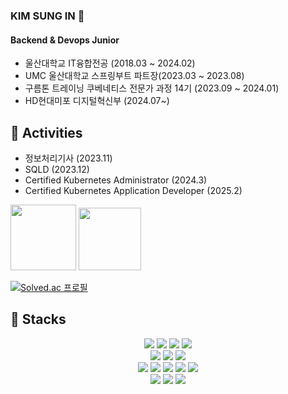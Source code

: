 ### KIM SUNG IN 👋
<!-- https://velog.io/@youhyeoneee/Github-github-profile-%EA%BE%B8%EB%AF%B8%EA%B8%B0#%EB%B0%A9%EB%AC%B8%EC%9E%90-%EC%88%98-%EB%B3%B4%EC%97%AC%EC%A3%BC%EA%B8%B0 -->
#### Backend & Devops Junior

- 울산대학교 IT융합전공 (2018.03 ~ 2024.02)
- UMC 울산대학교 스프링부트 파트장(2023.03 ~ 2023.08)
- 구름톤 트레이닝 쿠베네티스 전문가 과정 14기 (2023.09 ~ 2024.01)
- HD현대미포 디지털혁신부 (2024.07~)

## 🥸 Activities
- 정보처리기사 (2023.11)
- SQLD (2023.12)
- Certified Kubernetes Administrator (2024.3)
- Certified Kubernetes Application Developer (2025.2)
  
<span><a href="https://www.credly.com/earner/earned/badge/0c61262f-37fb-43e7-931c-2ea10aeacae9"><img src="https://images.credly.com/size/680x680/images/8b8ed108-e77d-4396-ac59-2504583b9d54/cka_from_cncfsite__281_29.png" width="105" height="105"></a> </span>    <span><a href="https://www.credly.com/earner/earned/badge/0c61262f-37fb-43e7-931c-2ea10aeacae9"><img src="https://images.credly.com/images/cc8adc83-1dc6-4d57-8e20-22171247e052/blob" width="100" height="100"></a></span>

[![Solved.ac 프로필](http://mazassumnida.wtf/api/generate_badge?boj=99_insung)](https://solved.ac/99_insung)



## 🎲 Stacks <!-- https://simpleicons.org/-->
<div align=center> 
<img src="https://img.shields.io/badge/java-FC4C02.svg?&style=for-the-badge&logo=eclipse&logoColor=blue"> <img src="https://img.shields.io/badge/CSHARP-7C4EC4?style=for-the-badge&logo=C#&logoColor=white"> <img src="https://img.shields.io/badge/Python-3776AB?style=for-the-badge&logo=Python&logoColor=white"> <img src="https://img.shields.io/badge/VUEJS-4FC08D?style=for-the-badge&logo=Vue.js&logoColor=white"> <br/>
<img src="https://img.shields.io/badge/intellij idea-000000.svg?&style=for-the-badge&logo=intellijidea&logoColor=white"> <img src="https://img.shields.io/badge/Spring Boot-6DB33F?style=for-the-badge&logo=SpringBoot&logoColor=white"> <img src= "https://img.shields.io/badge/Visual Studio-5C2D91.svg?&style=for-the-badge&logo=Visual%20Studio&logoColor=white"> <br/>
<img src="https://img.shields.io/badge/Amazon AWS-232F3E?style=for-the-badge&logo=amazonaws&logoColor=white"> <img src="https://img.shields.io/badge/Kuberentes-326CE5?&style=for-the-badge&logo=Kubernetes&logoColor=white"> <img src="https://img.shields.io/badge/EKS-FF9900?&style=for-the-badge&logo=Amazon EKS&logoColor=black"> <img src="https://img.shields.io/badge/API Gateway-FF4F8B?&style=for-the-badge&logo=Amazon API Gateway&logoColor=black"> <img src="https://img.shields.io/badge/Docker-2496ED?&style=for-the-badge&logo=Docker&logoColor=black"> <br/>
<img src="https://img.shields.io/badge/ORACLE-ff0000?style=for-the-badge&logo=oracle&logoColor=white"> <img src="https://img.shields.io/badge/MySQL-4479A1?style=for-the-badge&logo=mysql&logoColor=white"> <img src="https://img.shields.io/badge/MSSQL-CC2927?style=for-the-badge&logo=microsoftsqlserver&logoColor=white">
</div>
